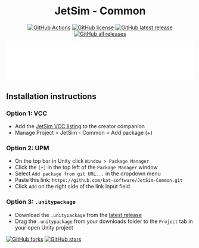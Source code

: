 
<h1 align="center">JetSim - Common</h1>

<div align=center>
  <a href="https://github.com/kat-software/JetSim-Common/actions"><img alt="GitHub Actions" src="https://img.shields.io/github/actions/workflow/status/kat-software/JetSim-Common/release.yml?style=for-the-badge"></a>
  <a href="https://github.com/kat-software/JetSim-Common?tab=MIT-1-ov-file"><img alt="GitHub license" src="https://img.shields.io/github/license/kat-software/JetSim-Common?color=blue&style=for-the-badge"></a>
  <a href="https://github.com/kat-software/JetSim-Common/releases/latest/"><img alt="GitHub latest release" src="https://img.shields.io/github/v/release/kat-software/JetSim-Common?logo=unity&style=for-the-badge"></a>
  <a href="https://github.com/kat-software/JetSim-Common/releases/"><img alt="GitHub all releases" src="https://img.shields.io/github/downloads/kat-software/JetSim-Common/total?color=blue&style=for-the-badge"></a>
</div>

![JetSim](https://raw.githubusercontent.com/KitKat4191/JetSim-VCC-Listing/main/Website/banner.png)

## Installation instructions

### Option 1: VCC

* Add the [JetSim VCC listing](https://kitkat4191.github.io/JetSim-VCC-Listing/) to the creator companion
* Manage Project > JetSim - Common > Add package (+)

### Option 2: UPM

* On the top bar in Unity click `Window > Package Manager`
* Click the `[+]` in the top left of the `Package Manager` window
* Select `Add package from git URL...` in the dropdown menu
* Paste this link: `https://github.com/kat-software/JetSim-Common.git`
* Click `Add` on the right side of the link input field

### Option 3: `.unitypackage`

* Download the `.unitypackage` from the [latest release](https://github.com/kat-software/JetSim-Common/releases/latest)
* Drag the `.unitypackage` from your downloads folder to the `Project` tab in your open Unity project

[![GitHub forks](https://img.shields.io/github/forks/kat-software/JetSim-Common.svg?style=social&label=Fork)](https://github.com/kat-software/JetSim-Common/fork) [![GitHub stars](https://img.shields.io/github/stars/kat-software/JetSim-Common.svg?style=social&label=Stars)](https://github.com/kat-software/JetSim-Common/stargazers)

